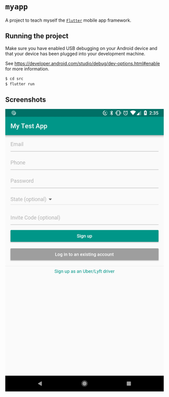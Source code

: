 # `myapp`

A project to teach myself the [`Flutter`](https://flutter.io) mobile app framework.

## Running the project

Make sure you have enabled USB debugging on your Android device and that your device has been plugged into your development machine.

See https://developer.android.com/studio/debug/dev-options.html#enable for more information.

```sh
$ cd src
$ flutter run
```

## Screenshots

![](./screenshots/android.png)